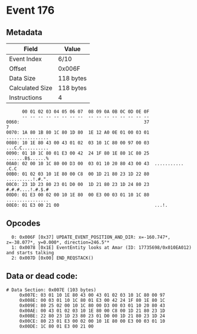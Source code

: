 # Event 176

## Metadata

| Field           | Value     |
|-----------------|-----------|
| Event Index     | 6/10      |
| Offset          | 0x006F    |
| Data Size       | 118 bytes |
| Calculated Size | 118 bytes |
| Instructions    | 4         |

```
      00 01 02 03 04 05 06 07  08 09 0A 0B 0C 0D 0E 0F
      -- -- -- -- -- -- -- --  -- -- -- -- -- -- -- --
0060:                                               37                 7
0070: 1A 80 1B 80 1C 80 1D 80  1E 12 A0 0E 01 00 03 01  ................
0080: 10 1E 80 43 00 43 01 02  03 10 1C 80 00 97 00 03  ...C.C..........
0090: 01 10 1C 80 01 E3 00 42  24 1F 80 1E 80 1C 80 25  .......B$......%
00A0: 02 00 10 1C 80 00 D3 00  03 01 10 20 80 43 00 43  ........... .C.C
00B0: 01 02 03 10 1E 80 00 C8  00 1D 21 80 23 1D 22 80  ..........!.#.".
00C0: 23 1D 23 80 23 01 D0 00  1D 21 80 23 1D 24 80 23  #.#.#....!.#.$.#
00D0: 01 E3 00 02 00 10 1E 80  00 E3 00 03 01 10 1C 80  ................
00E0: 01 E3 00 21 00                                    ...!.           
```

## Opcodes

```
  0: 0x006F [0x37] UPDATE_EVENT_POSITION_AND_DIR: x=-160.747*, z=-38.077*, y=0.000*, direction=246.5°*
  1: 0x0078 [0x1E] EventEntity looks at Amar (ID: 17735698/0x010EA012) and starts talking
  2: 0x007D [0x00] END_REQSTACK()
```

## Data or dead code:

```
# Data Section: 0x007E (103 bytes)
     0x007E: 03 01 10 1E 80 43 00 43 01 02 03 10 1C 80 00 97
     0x008E: 00 03 01 10 1C 80 01 E3 00 42 24 1F 80 1E 80 1C
     0x009E: 80 25 02 00 10 1C 80 00 D3 00 03 01 10 20 80 43
     0x00AE: 00 43 01 02 03 10 1E 80 00 C8 00 1D 21 80 23 1D
     0x00BE: 22 80 23 1D 23 80 23 01 D0 00 1D 21 80 23 1D 24
     0x00CE: 80 23 01 E3 00 02 00 10 1E 80 00 E3 00 03 01 10
     0x00DE: 1C 80 01 E3 00 21 00
```